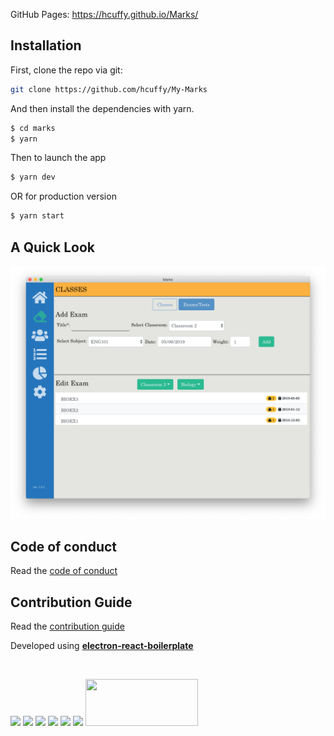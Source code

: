GitHub Pages: https://hcuffy.github.io/Marks/


## Installation

First, clone the repo via git:

```bash
git clone https://github.com/hcuffy/My-Marks
```

And then install the dependencies with yarn.

```bash
$ cd marks
$ yarn
```

Then to launch the app

```bash
$ yarn dev
```

OR for production version

```bash
$ yarn start
```

## A Quick Look

<div align="center">

  <img src="./internals/img/app.png" />

</div>

## Code of conduct

Read the [code of conduct](https://github.com/hcuffy/My-Marks/blob/master/CODE_OF_CONDUCT.md)

## Contribution Guide

Read the [contribution guide](https://github.com/hcuffy/My-Marks/blob/master/CONTRIBUTING.md)

Developed using [**electron-react-boilerplate**](https://github.com/electron-react-boilerplate/electron-react-boilerplate)

<br>

<a href="https://facebook.github.io/react/"><img src="./internals/img/react-padded-90.png" /></a>
<a href="https://webpack.github.io/"><img src="./internals/img/webpack-padded-90.png" /></a>
<a href="http://redux.js.org/"><img src="./internals/img/redux-padded-90.png" /></a>
<a href="https://github.com/ReactTraining/react-router"><img src="./internals/img/react-router-padded-90.png" /></a>
<a href="http://eslint.org/"><img src="./internals/img/eslint-padded-90.png" /></a>
<a href="https://yarnpkg.com/"><img src="./internals/img/yarn-padded-90.png" /></a>
<a href="https://github.com/louischatriot/nedb"><img src="http://i.imgur.com/9O1xHFb.png" style="width: 180px; height:75px;"></a>
